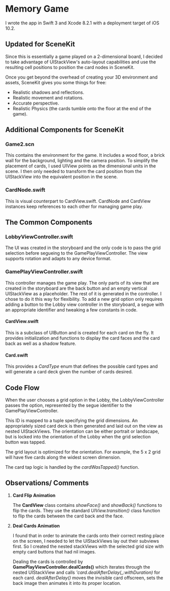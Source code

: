 # Memory Game
I wrote the app in Swift 3 and Xcode 8.2.1 with a deployment target of iOS 10.2.

## Updated for SceneKit
Since this is essentially a game played on a 2-dimensional board, I decided to take advantage of UIStackView's auto-layout capabilities and use the resulting cell positions to position the card nodes in SceneKit.

Once you get beyond the overhead of creating your 3D environment and assets, SceneKit gives you some things for free:
* Realistic shadows and reflections.
* Realistic movement and rotations.
* Accurate perspective.
* Realistic Physics (the cards tumble onto the floor at the end of the game).

## Additional Components for SceneKit

### Game2.scn
This contains the environment for the game. It includes a wood floor, a brick wall for the background, lighting and the camera position. To simplify the placement of cards, I used UIView points as the dimensional units in the scene. I then only needed to transform the card position from the UIStackView into the equivalent position in the scene.
### CardNode.swift
This is visual counterpart to CardView.swift. CardNode and CardView instances keep references to each other for managing game play.

## The Common Components
### LobbyViewController.swift
The UI was created in the storyboard and the only code is to pass the grid selection before segueing to the GamePlayViewController. The view supports rotation and adapts to any device format.
### GamePlayViewController.swift
This controller manages the game play. The only parts of its view that are created in the storyboard are the back button and an empty vertical UIStackView as a placeholder. The rest of it is generated in the controller. I chose to do it this way for flexibility. To add a new grid option only requires adding a button to the Lobby view controller in the storyboard, a segue with an appropriate identifier and tweaking a few constants in code.
#### CardView.swift
This is a subclass of UIButton and is created for each card on the fly. It provides initialization and functions to display the card faces and the card back as well as a shadow feature.
#### Card.swift
This provides a *CardType* enum that defines the possible card types and will generate a card deck given the number of cards desired.

## Code Flow
When the user chooses a grid option in the Lobby, the LobbyViewController passes the option, represented by the segue identifier to the GamePlayViewController.

 This ID is mapped to a tuple specifying the grid dimensions. An appropriately sized card deck is then generated and laid out on the view as nested UIStackViews. The orientation can be either portrait or landscape, but is locked into the orientation of the Lobby when the grid selection button was tapped.

 The grid layout is optimized for the orientation. For example, the 5 x 2 grid will have five cards along the widest screen dimension.

 The card tap logic is handled by the *cardWasTapped()* function.

 ## Observations/ Comments
1. **Card Flip Animation**

    The **CardView** class contains *showFace()* and *showBack()* functions to flip the cards. They use the standard *UIView.transition()* class function to flip the cards between the card back and the face.
2. **Deal Cards Animation**

    I found that in order to animate the cards onto their correct resting place on the screen, I needed to let the UIStackViews lay out their subviews first. So I created the nested stackViews with the selected grid size with empty card buttons that had nil images.

    Dealing the cards is controlled by **GamePlayViewController.dealCards()** which iterates through the nested UIStackView and calls *'card.dealAfterDelay(_:withDuration)* for each card. *dealAfterDelay()* moves the invisible card offscreen, sets the back image then animates it into its proper location.
